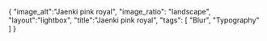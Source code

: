 {
 "image_alt":"Jaenki pink royal",
"image_ratio": "landscape",
"layout":"lightbox",
"title":"Jaenki pink royal",
 "tags": [
  "Blur",
  "Typography"
 ]
}